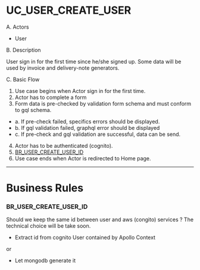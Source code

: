 # UC_USER_CREATE_USER

A. Actors

- User

B. Description

User sign in for the first time since he/she signed up.
Some data will be used by invoice and delivery-note generators.

C. Basic Flow

1. Use case begins when Actor sign in for the first time.
2. Actor has to complete a form
3. Form data is pre-checked by validation form schema and must conform to gql schema.

- a. If pre-check failed, specifics errors should be displayed.
- b. If gql validation failed, graphql error should be displayed
- c. If pre-check and gql validation are successful, data can be send.

4. Actor has to be authenticated (cognito).
5. [BR_USER_CREATE_USER_ID](#brusercreateuserid)
6. Use case ends when Actor is redirected to Home page.

---

# Business Rules

### BR_USER_CREATE_USER_ID

Should we keep the same id between user and aws (congito) services ?
The technical choice will be take soon.

- Extract id from cognito User contained by Apollo Context

or

- Let mongodb generate it
